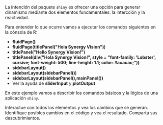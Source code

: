La intención del paquete `shiny` es ofrecer una opción para generar dinamismo mediante dos elementos fundamentales: la intercción y la reactividad. 

Para entender lo que ocurre vamos a ejecutar los comandos siguientes en la cónsola de R:

- **fluidPage()**
- **fluidPage(titlePanel("Hola Synergy Vision"))**
- **titlePanel("Hello Synergy Vision!")**
- **titlePanel(div("Hola Synergy Vision!", style = "font-family: 'Lobster', cursive; font-weight: 500; line-height: 1.1; color: #acacac;"))**
- **sidebarLayout()**
- **sidebarLayout(sidebarPanel())**
- **sidebarLayout(sidebarPanel(),mainPanel())**
- Ver la ayuda de **sliderInput** y **plotOutput**

En este ejemplo vamos a describir los comandos básicos y la lógica de una aplicación `shiny`.

Interactue con todos los elementos y vea los cambios que se generan. Identifique posibles cambios en el código y vea el resultado. Comparta sus descubrimientos.
